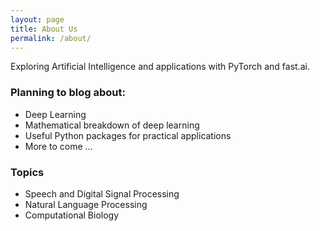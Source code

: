```yaml
---
layout: page
title: About Us
permalink: /about/
---
```


<!-- This website is powered by **[fastpages](https://github.com/fastai/fastpages)** [^1]. -->
<!-- [^1]:a blogging platform that natively supports Jupyter notebooks in addition to other formats. -->

Exploring Artificial Intelligence and applications with PyTorch and fast.ai.

### Planning to blog about:

* Deep Learning  
* Mathematical breakdown of deep learning  
* Useful Python packages for practical applications  
* More to come ...


### Topics

* Speech and Digital Signal Processing  
* Natural Language Processing  
* Computational Biology  


